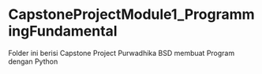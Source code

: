 # CapstoneProjectModule1_ProgrammingFundamental
Folder ini berisi Capstone Project Purwadhika BSD membuat Program dengan Python
